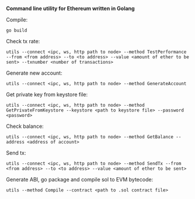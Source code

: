 **Command line utility for Ethereum written in Golang**

Compile:

    go build

Check tx rate:

    utils --connect <ipc, ws, http path to node> --method TestPerformance --from <from address> --to <to address> --value <amount of ether to be sent> --txnumber <number of transactions>

Generate new account:

    utils --connect <ipc, ws, http path to node> --method GenerateAccount

Get private key from keystore file:

    utils --connect <ipc, ws, http path to node> --method GetPrivateFromKeystore --keystore <path to keystore file> --password <password>

Check balance:

    utils --connect <ipc, ws, http path to node> --method GetBalance --address <address of account>

Send tx:

    utils --connect <ipc, ws, http path to node> --method SendTx --from <from address> --to <to address> --value <amount of ether to be sent>

Generate ABI, go package and compile sol to EVM bytecode:

    utils --method Compile --contract <path to .sol contract file>
